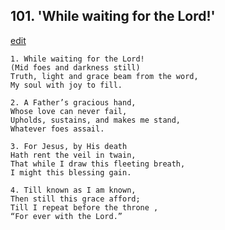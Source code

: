 
## 101.  'While waiting for the Lord!'
[edit](https://docs.google.com/document/d/1teccatDQym6oh%2Dh%2Dl28R8AukB6x2UUZh/edit?mode=html)



    1. While waiting for the Lord!
    (Mid foes and darkness still)
    Truth, light and grace beam from the word, 
    My soul with joy to fill.

    2. A Father’s gracious hand,
    Whose love can never fail,
    Upholds, sustains, and makes me stand, 
    Whatever foes assail.

    3. For Jesus, by His death
    Hath rent the veil in twain,
    That while I draw this fleeting breath,
    I might this blessing gain.

    4. Till known as I am known,
    Then still this grace afford;
    Till I repeat before the throne ,
    “For ever with the Lord.”
